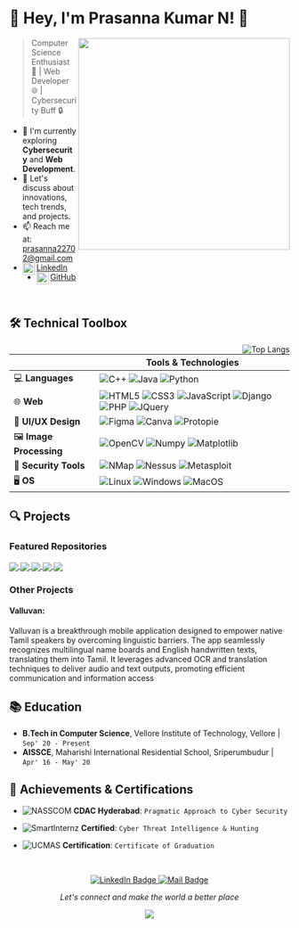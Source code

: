 # 👋 Hey, I'm Prasanna Kumar N! 🚀

<img align='right' src='https://github-readme-stats.vercel.app/api?username=prasannakumar227&show_icons=true&theme=github_dark' width='380"'>

> Computer Science Enthusiast 🚀 | Web Developer 🌐 | Cybersecurity Buff 🔒

- 🔭 I'm currently exploring **Cybersecurity** and **Web Development**.
- 💬 Let's discuss about innovations, tech trends, and projects.
- 📫 Reach me at: [prasanna22702@gmail.com](mailto:prasanna22702@gmail.com)
- [<img align="left" width="22px" src="https://content.linkedin.com/content/dam/me/business/en-us/amp/brand-site/v2/bg/LI-Bug.svg.original.svg" />LinkedIn](https://linkedin.com/in/prasanna-kumar-n)
- [<img align="left" width="22px" src="https://github.githubassets.com/images/modules/logos_page/GitHub-Mark.png" />GitHub](https://github.com/prasannakumar227)

  
<br>

## 🛠 Technical Toolbox 

<img align='right' src="https://github-readme-stats.vercel.app/api/top-langs/?username=prasannakumar227&layout=compact&theme=github_dark" alt="Top Langs">

|                | Tools & Technologies                                                                                                           |
|----------------|--------------------------------------------------------------------------------------------------------------------------------|
| 💻 **Languages**  | ![C++](https://img.shields.io/badge/-C++-00599C?style=flat-square&logo=c) ![Java](https://img.shields.io/badge/-Java-007396?style=flat-square&logo=java) ![Python](https://img.shields.io/badge/-Python-3776AB?style=flat-square&logo=python) |
| 🌐 **Web**        | ![HTML5](https://img.shields.io/badge/-HTML5-E34F26?style=flat-square&logo=html5&logoColor=white) ![CSS3](https://img.shields.io/badge/-CSS3-1572B6?style=flat-square&logo=css3) ![JavaScript](https://img.shields.io/badge/-JavaScript-black?style=flat-square&logo=javascript) ![Django](https://img.shields.io/badge/-Django-092E20?style=flat-square&logo=django) ![PHP](https://img.shields.io/badge/-PHP-777BB4?style=flat-square&logo=php) ![JQuery](https://img.shields.io/badge/-JQuery-0769AD?style=flat-square&logo=jquery) |
| 🎨 **UI/UX Design** | ![Figma](https://img.shields.io/badge/-Figma-F24E1E?style=flat-square&logo=figma&logoColor=white) ![Canva](https://img.shields.io/badge/-Canva-00C4CC?style=flat-square&logo=canva) ![Protopie](https://img.shields.io/badge/-ProtoPie-394244?style=flat-square&logo=protopie) |
| 🖼️ **Image Processing** | ![OpenCV](https://img.shields.io/badge/-OpenCV-5C3EE8?style=flat-square&logo=opencv) ![Numpy](https://img.shields.io/badge/-Numpy-013243?style=flat-square&logo=numpy) ![Matplotlib](https://img.shields.io/badge/-Matplotlib-013243?style=flat-square&logo=matplotlib)  |
| 🔐 **Security Tools** | ![NMap](https://img.shields.io/badge/-NMap-007ACC?style=flat-square&logo=nmap) ![Nessus](https://img.shields.io/badge/-Nessus-394244?style=flat-square&logo=nessus) ![Metasploit](https://img.shields.io/badge/-Metasploit-394244?style=flat-square&logo=metasploit)  |
| 🖥️ **OS**         | ![Linux](https://img.shields.io/badge/-Linux-FCC624?style=flat-square&logo=linux&logoColor=black) ![Windows](https://img.shields.io/badge/-Windows-0078D6?style=flat-square&logo=windows) ![MacOS](https://img.shields.io/badge/-MacOS-999999?style=flat-square&logo=apple) |

## 🔍 Projects

### Featured Repositories

<a href="https://github.com/prasannakumar227/DoiNk-Shippers">
  <img align="center" src="https://github-readme-stats.vercel.app/api/pin/?username=prasannakumar227&repo=DoiNk-Shippers&theme=github_dark" />
</a>

<a href="https://github.com/prasannakumar227/Ratatouille">
  <img align="center" src="https://github-readme-stats.vercel.app/api/pin/?username=prasannakumar227&repo=Ratatouille&theme=github_dark" />
</a>

<a href="https://github.com/prasannakumar227/SmartBridgeTeam-2.4">
  <img align="center" src="https://github-readme-stats.vercel.app/api/pin/?username=prasannakumar227&repo=SmartBridgeTeam-2.4&theme=github_dark" />
</a>

<a href="https://github.com/prasannakumar227/Weather-Montoring-Station">
  <img align="center" src="https://github-readme-stats.vercel.app/api/pin/?username=prasannakumar227&repo=Weather-Montoring-Station&theme=github_dark" />
</a>

<a href="https://github.com/Mug1225/distributed-video-processing">
  <img align="center" src="https://github-readme-stats.vercel.app/api/pin/?username=Mug1225&repo=distributed-video-processing&theme=github_dark" />
</a>

### Other Projects
#### Valluvan: 
Valluvan is a breakthrough mobile application designed to empower native Tamil speakers by overcoming linguistic barriers. The app seamlessly recognizes multilingual name boards and English handwritten texts, translating them into Tamil. It leverages advanced OCR and translation techniques to deliver audio and text outputs, promoting efficient communication and information access

## 📚 Education
- **B.Tech in Computer Science**, Vellore Institute of Technology, Vellore | `Sep' 20 - Present`
- **AISSCE**, Maharishi International Residential School, Sriperumbudur | `Apr' 16 - May' 20`

## 🌟 Achievements & Certifications

- ![NASSCOM](https://img.shields.io/badge/NASSCOM-Futureskills-green?style=flat-square&logo=nasscom) 
  **CDAC Hyderabad**: `Pragmatic Approach to Cyber Security`
  
- ![SmartInternz](https://img.shields.io/badge/SmartInternz-StackNexus-blue?style=flat-square&logo=smart) 
  **Certified**: `Cyber Threat Intelligence & Hunting`
  
- ![UCMAS](https://img.shields.io/badge/UCMAS-Graduation-orange?style=flat-square&logo=ucmas) 
  **Certification**: `Certificate of Graduation`

<br>
<p align=center>
  <a href="https://linkedin.com/in/prasanna-kumar-n">
    <img src="https://img.shields.io/badge/-LinkedIn-blue?style=flat&logo=Linkedin&logoColor=white" alt="LinkedIn Badge">
  </a>
  <a href="mailto:prasanna22702@gmail.com">
    <img src="https://img.shields.io/badge/-Gmail-red?style=flat&logo=Gmail&logoColor=white" alt="Mail Badge">
  </a>
</p>
<p align=center>
  <i>Let's connect and make the world a better place</i>
</p>
<p align=center>
  <a href="https://github.com/prasannakumar227"><img src="https://img.shields.io/github/followers/prasannakumar227?label=Follow%20@prasannakumar227&style=social"></a>
</p>
